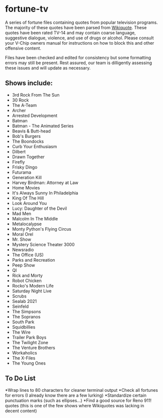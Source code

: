 fortune-tv
==========

A series of fortune files containing quotes from popular television programs. The majority of these quotes have been parsed from [Wikiquote](http://www.wikiquote.org/). These quotes have been rated TV-14 and may contain coarse language, suggestive dialogue, violence, and use of drugs or alcohol. Please consult your V-Chip owners manual for instructions on how to block this and other offensive content.

Files have been checked and edited for consistency but some formatting errors may still be present. Rest assured, our team is dilligently assessing these issues and will update as necessary.

Shows include:
--------------

* 3rd Rock From The Sun
* 30 Rock
* The A-Team
* Archer
* Arrested Development
* Batman
* Batman - The Animated Series
* Beavis & Butt-head
* Bob's Burgers
* The Boondocks
* Curb Your Enthusiasm
* Dilbert
* Drawn Together
* Firefly
* Frisky Dingo
* Futurama
* Generation Kill
* Harvey Birdman: Attorney at Law
* Home Movies
* It's Always Sunny In Philadelphia
* King Of The Hill
* Look Around You
* Lucy: Daughter of the Devil
* Mad Men
* Malcolm In The Middle
* Metalocalypse
* Monty Python's Flying Circus
* Moral Orel
* Mr. Show
* Mystery Science Theater 3000
* Newsradio
* The Office (US)
* Parks and Recreation
* Peep Show
* QI
* Rick and Morty
* Robot Chicken
* Rocko's Modern Life
* Saturday Night Live
* Scrubs
* Sealab 2021
* Seinfeld
* The Simpsons
* The Sopranos
* South Park
* Squidbillies
* The Wire
* Trailer Park Boys
* The Twilight Zone
* The Venture Brothers
* Workaholics
* The X-Files
* The Young Ones


To Do List
----------

*Wrap lines to 80 characters for cleaner terminal output
*Check all fortunes for errors (I already know there are a few lurking)
*Standardize certain punctuation marks (such as ellipses...)
*Find a good source for Reno 911! quotes (this is one of the few shows where Wikiquotes was lacking in decent content)